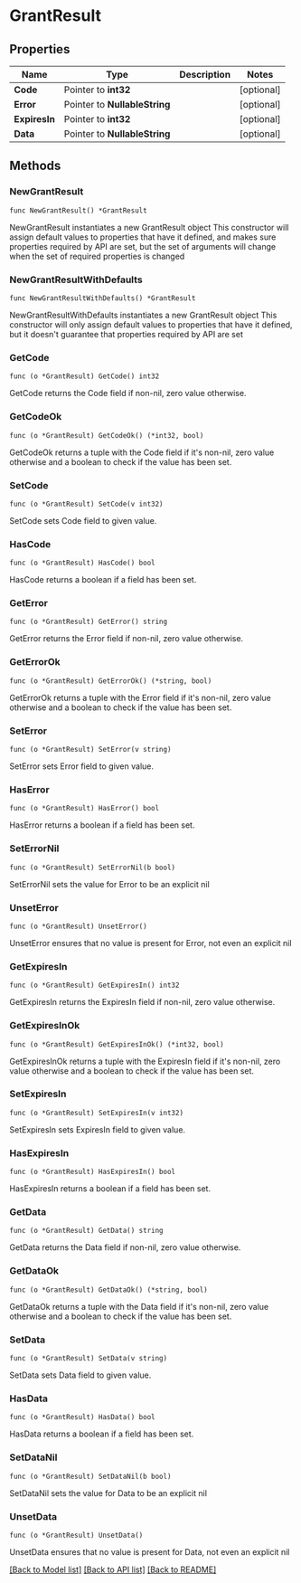 # GrantResult

## Properties

Name | Type | Description | Notes
------------ | ------------- | ------------- | -------------
**Code** | Pointer to **int32** |  | [optional] 
**Error** | Pointer to **NullableString** |  | [optional] 
**ExpiresIn** | Pointer to **int32** |  | [optional] 
**Data** | Pointer to **NullableString** |  | [optional] 

## Methods

### NewGrantResult

`func NewGrantResult() *GrantResult`

NewGrantResult instantiates a new GrantResult object
This constructor will assign default values to properties that have it defined,
and makes sure properties required by API are set, but the set of arguments
will change when the set of required properties is changed

### NewGrantResultWithDefaults

`func NewGrantResultWithDefaults() *GrantResult`

NewGrantResultWithDefaults instantiates a new GrantResult object
This constructor will only assign default values to properties that have it defined,
but it doesn't guarantee that properties required by API are set

### GetCode

`func (o *GrantResult) GetCode() int32`

GetCode returns the Code field if non-nil, zero value otherwise.

### GetCodeOk

`func (o *GrantResult) GetCodeOk() (*int32, bool)`

GetCodeOk returns a tuple with the Code field if it's non-nil, zero value otherwise
and a boolean to check if the value has been set.

### SetCode

`func (o *GrantResult) SetCode(v int32)`

SetCode sets Code field to given value.

### HasCode

`func (o *GrantResult) HasCode() bool`

HasCode returns a boolean if a field has been set.

### GetError

`func (o *GrantResult) GetError() string`

GetError returns the Error field if non-nil, zero value otherwise.

### GetErrorOk

`func (o *GrantResult) GetErrorOk() (*string, bool)`

GetErrorOk returns a tuple with the Error field if it's non-nil, zero value otherwise
and a boolean to check if the value has been set.

### SetError

`func (o *GrantResult) SetError(v string)`

SetError sets Error field to given value.

### HasError

`func (o *GrantResult) HasError() bool`

HasError returns a boolean if a field has been set.

### SetErrorNil

`func (o *GrantResult) SetErrorNil(b bool)`

 SetErrorNil sets the value for Error to be an explicit nil

### UnsetError
`func (o *GrantResult) UnsetError()`

UnsetError ensures that no value is present for Error, not even an explicit nil
### GetExpiresIn

`func (o *GrantResult) GetExpiresIn() int32`

GetExpiresIn returns the ExpiresIn field if non-nil, zero value otherwise.

### GetExpiresInOk

`func (o *GrantResult) GetExpiresInOk() (*int32, bool)`

GetExpiresInOk returns a tuple with the ExpiresIn field if it's non-nil, zero value otherwise
and a boolean to check if the value has been set.

### SetExpiresIn

`func (o *GrantResult) SetExpiresIn(v int32)`

SetExpiresIn sets ExpiresIn field to given value.

### HasExpiresIn

`func (o *GrantResult) HasExpiresIn() bool`

HasExpiresIn returns a boolean if a field has been set.

### GetData

`func (o *GrantResult) GetData() string`

GetData returns the Data field if non-nil, zero value otherwise.

### GetDataOk

`func (o *GrantResult) GetDataOk() (*string, bool)`

GetDataOk returns a tuple with the Data field if it's non-nil, zero value otherwise
and a boolean to check if the value has been set.

### SetData

`func (o *GrantResult) SetData(v string)`

SetData sets Data field to given value.

### HasData

`func (o *GrantResult) HasData() bool`

HasData returns a boolean if a field has been set.

### SetDataNil

`func (o *GrantResult) SetDataNil(b bool)`

 SetDataNil sets the value for Data to be an explicit nil

### UnsetData
`func (o *GrantResult) UnsetData()`

UnsetData ensures that no value is present for Data, not even an explicit nil

[[Back to Model list]](../README.md#documentation-for-models) [[Back to API list]](../README.md#documentation-for-api-endpoints) [[Back to README]](../README.md)


